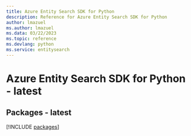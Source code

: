 ```yaml
---
title: Azure Entity Search SDK for Python
description: Reference for Azure Entity Search SDK for Python
author: lmazuel
ms.author: lmazuel
ms.data: 03/22/2023
ms.topic: reference
ms.devlang: python
ms.service: entitysearch
---
```

# Azure Entity Search SDK for Python - latest
## Packages - latest
[!INCLUDE [packages](entity-search-index.md)]